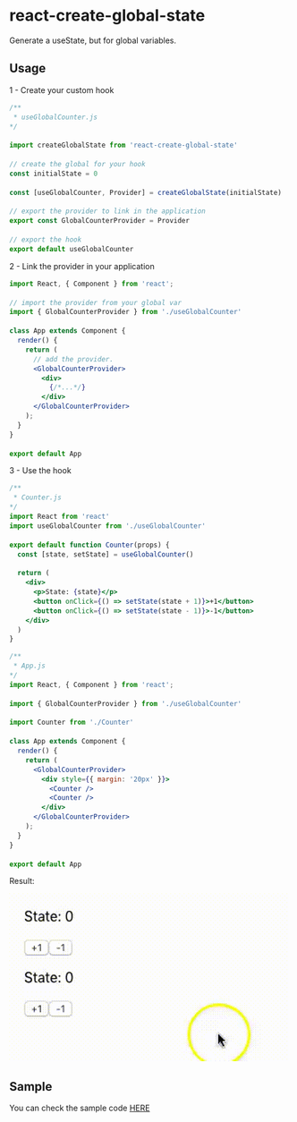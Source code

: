 # react-create-global-state

Generate a useState, but for global variables.


## Usage

1 - Create your custom hook

```jsx
/**
 * useGlobalCounter.js
*/

import createGlobalState from 'react-create-global-state'

// create the global for your hook
const initialState = 0

const [useGlobalCounter, Provider] = createGlobalState(initialState)

// export the provider to link in the application
export const GlobalCounterProvider = Provider

// export the hook
export default useGlobalCounter
```

2 - Link the provider in your application

```jsx
import React, { Component } from 'react';

// import the provider from your global var
import { GlobalCounterProvider } from './useGlobalCounter'

class App extends Component {
  render() {
    return (
      // add the provider.
      <GlobalCounterProvider>
        <div>
          {/*...*/}
        </div>
      </GlobalCounterProvider>
    );
  }
}

export default App

```

3 - Use the hook

```jsx
/**
 * Counter.js
*/
import React from 'react'
import useGlobalCounter from './useGlobalCounter'

export default function Counter(props) {
  const [state, setState] = useGlobalCounter()

  return (
    <div>
      <p>State: {state}</p>
      <button onClick={() => setState(state + 1)}>+1</button>
      <button onClick={() => setState(state - 1)}>-1</button>
    </div>
  )
}
```

```jsx
/**
 * App.js
*/
import React, { Component } from 'react';

import { GlobalCounterProvider } from './useGlobalCounter'

import Counter from './Counter'

class App extends Component {
  render() {
    return (
      <GlobalCounterProvider>
        <div style={{ margin: '20px' }}>
          <Counter />
          <Counter />
        </div>
      </GlobalCounterProvider>
    );
  }
}

export default App
```

Result:

![result-image](docs/global-state.gif)


## Sample

You can check the sample code [HERE](https://github.com/benhurott/react-create-global-state-sample)

